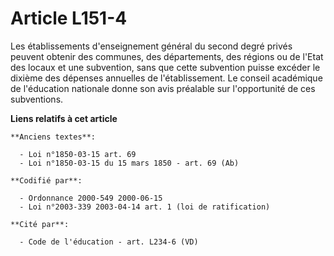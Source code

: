 # Article L151-4

Les établissements d'enseignement général du second degré privés peuvent obtenir des communes, des départements, des régions
ou de l'Etat des locaux et une subvention, sans que cette subvention puisse excéder le dixième des dépenses annuelles de
l'établissement. Le conseil académique de l'éducation nationale donne son avis préalable sur l'opportunité de ces
subventions.

**Liens relatifs à cet article**

	**Anciens textes**:

	  - Loi n°1850-03-15 art. 69
	  - Loi n°1850-03-15 du 15 mars 1850 - art. 69 (Ab)

	**Codifié par**:

	  - Ordonnance 2000-549 2000-06-15
	  - Loi n°2003-339 2003-04-14 art. 1 (loi de ratification)

	**Cité par**:

	  - Code de l'éducation - art. L234-6 (VD)
